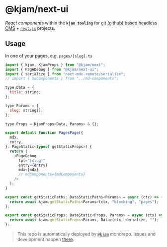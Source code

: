 # @kjam/next-ui

*React components* within the [**`kjam tooling`**](https://github.com/knitkode/kjam) for [git (github) based headless CMS](https://jamstack.org/headless-cms/) + [`next.js`](https://nextjs.org/) projects.

## Usage

In one of your pages, e.g. `pages/[slug].ts`

```js
import { kjam, KjamProps } from "@kjam/next";
import { PageDebug } from "@kjam/next-ui";
import { serialize } from "next-mdx-remote/serialize";
// import { mdComponents } from "../md-components";

type Data = {
  title: string;
};

type Params = {
  slug: string[];
};

type Props = KjamProps<Data, Params> & {};

export default function PagesPage({
  mdx,
  entry,
}: PageStatic<typeof getStaticProps>) {
  return (
    <PageDebug
      tpl="[slug]"
      entry={entry}
      mdx={mdx}
      // mdComponents={mdComponents}
    />
  );
}

export const getStaticPaths: DataStaticPaths<Params> = async (ctx) => {
  return await kjam.getStaticPaths<Params>(ctx, "blocking", "pages");
};

export const getStaticProps: DataStatic<Props, Params> = async (ctx) => {
  return await kjam.getStaticProps<Params, Data>(ctx, serialize, "");
};
```

> This repo is automatically deployed by [`@kjam`](https://github.com/knitkode/kjam) monorepo. Issues and development happen [there](https://github.com/knitkode/kjam).
